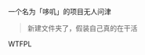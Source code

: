 一个名为「哆叽」的项目无人问津

> 新建文件夹了，假装自己真的在干活

<a href="http://www.wtfpl.net/"><img
       src="http://www.wtfpl.net/wp-content/uploads/2012/12/wtfpl-badge-4.png"
       width="80" height="15" alt="WTFPL" /></a>
